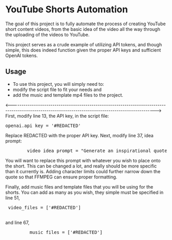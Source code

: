 # YouTube Shorts Automation
The goal of this project is to fully automate the process of creating YouTube short content videos, from the basic idea of the video all the way through the uploading of the videos to YouTube.

This project serves as a crude example of utilizing API tokens, and though simple, this does indeed function given the proper API keys and sufficient OpenAI tokens. 

## Usage
- To use this project, you will simply need to:
- modify the script file to fit your needs
and 
- add the music and template mp4 files to the project.

<---------------------------------------------------------------------------------------------------------------------------------------------------->
First, modify line 13, the API key, in the script file:
<pre>
openai.api_key = '#REDACTED'
</pre>
Replace REDACTED with the proper API key.
Next, modify line 37, idea prompt:
<pre>
        video_idea_prompt = "Generate an inspirational quote for a YouTube short targeting the age group 12-20 in the format of: [##insert quote here] Do not elaborate or explain the quote at all, I only want the quote"
</pre>
You will want to replace this prompt with whatever you wish to place onto the short. This can be changed a lot, and really should be more specific than it currently is. Adding character limits could further narrow down the quote so that FFMPEG can ensure proper formatting.

Finally, add music files and template files that you will be using for the shorts. You can add as many as you wish, they simple must be specified in line 51, 
<pre>
 video_files = ['#REDACTED']
 </pre>
 and line 67,
 <pre>
         music_files = ['#REDACTED']
</pre>

